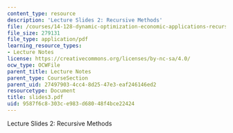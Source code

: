 ```yaml
---
content_type: resource
description: 'Lecture Slides 2: Recursive Methods'
file: /courses/14-128-dynamic-optimization-economic-applications-recursive-methods-spring-2003/9587f6c8303ce983d68048f4bce22424_slides3.pdf
file_size: 279131
file_type: application/pdf
learning_resource_types:
- Lecture Notes
license: https://creativecommons.org/licenses/by-nc-sa/4.0/
ocw_type: OCWFile
parent_title: Lecture Notes
parent_type: CourseSection
parent_uid: 27497903-4cc4-8d25-47e3-eaf246146ed2
resourcetype: Document
title: slides3.pdf
uid: 9587f6c8-303c-e983-d680-48f4bce22424
---
```

Lecture Slides 2: Recursive Methods